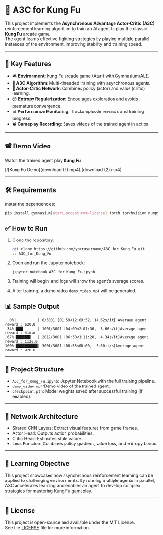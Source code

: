 # 🥋 A3C for Kung Fu

This project implements the **Asynchronous Advantage Actor-Critic (A3C)** reinforcement learning algorithm to train an AI agent to play the classic **Kung Fu** arcade game.  
The agent learns effective fighting strategies by playing multiple parallel instances of the environment, improving stability and training speed.

---

## 🧠 Key Features

- 🎮 **Environment**: Kung Fu arcade game (Atari) with Gymnasium/ALE.  
- 🤖 **A3C Algorithm**: Multi-threaded training with asynchronous agents.  
- 🧠 **Actor-Critic Network**: Combines policy (actor) and value (critic) learning.  
- 📦 **Entropy Regularization**: Encourages exploration and avoids premature convergence.  
- 📊 **Performance Monitoring**: Tracks episode rewards and training progress.  
- 📽️ **Gameplay Recording**: Saves videos of the trained agent in action.  

---

## 📽 Demo Video

Watch the trained agent play **Kung Fu**:  

[![Kung Fu Demo](download (2).mp4)](download (2).mp4)

---

## 🛠 Requirements

Install the dependencies:

```bash
pip install gymnasium[atari,accept-rom-license] torch torchvision numpy imageio
```

## ✅ How to Run

1. Clone the repository:
   ```bash
   git clone https://github.com/yourusername/A3C_for_Kung_Fu.git
   cd A3C_for_Kung_Fu
   ```

2. Open and run the Jupyter notebook:
   ```bash
   jupyter notebook A3C_for_Kung_Fu.ipynb
   ```

3. Training will begin, and logs will show the agent’s average scores.

4. After training, a demo video `demo_video.mp4` will be generated..


## 📊 Sample Output

```
  0%|          | 6/3001 [01:59<12:09:52, 14.62s/it] Average agent reward : 620.0
 34%|███▎      | 1007/3001 [04:09<2:01:36,  3.66s/it]Average agent reward : 510.0
 67%|██████▋   | 2012/3001 [06:30<1:11:28,  4.34s/it]Average agent reward : 1120.0
100%|██████████| 3001/3001 [08:55<00:00,  5.60it/s]Average agent reward : 920.0
```

---
## 📂 Project Structure

- `A3C_for_Kung_Fu.ipynb`: Jupyter Notebook with the full training pipeline..
- `demo_video.mp4`:Demo video of the trained agent.
- `checkpoint.pth`: Model weights saved after successful training (if enabled).

---

## 🧠 Network Architecture

- Shared CNN Layers: Extract visual features from game frames.
- Actor Head: Outputs action probabilities.
- Critic Head: Estimates state values.
- Loss Function: Combines policy gradient, value loss, and entropy bonus.

---

## 🎯 Learning Objective

This project showcases how asynchronous reinforcement learning can be applied to challenging environments. By running multiple agents in parallel, A3C accelerates learning and enables an agent to develop complex strategies for mastering Kung Fu gameplay.

---


## 📄 License

This project is open-source and available under the MIT License.  
See the [LICENSE](LICENSE) file for more information.
